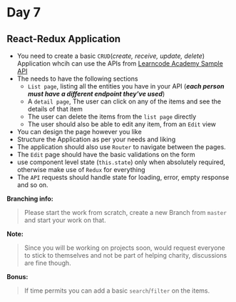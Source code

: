 # Day 7

## React-Redux Application

* You need to create a basic `CRUD`(_create, receive, update, delete_) Application whcih can use the APIs from [Learncode Academy Sample API](http://rest.learncode.academy/)
* The needs to have the following sections
  * `List page`, listing all the entities you have in your API (___each person must have a different endpoint they've used___)
  * A `detail page`, The user can click on any of the items and see the details of that item
  * The user can delete the items from the `list page` directly
  * The user should also be able to edit any item, from an `Edit` view
* You can design the page however you like
* Structure the Application as per your needs and liking
* The application should also use `Router` to navigate between the pages.
* The `Edit` page should have the basic validations on the form
* use component level state (`this.state`) only when absolutely required, otherwise make use of `Redux` for everything
* The `API` requests should handle state for loading, error, empty response and so on.

__Branching info:__
> Please start the work from scratch, create a new Branch from `master` and start your work on that.


__Note:__
> Since you will be working on projects soon, would request everyone to stick to themselves and not be part of helping charity, discussions are fine though.

__Bonus:__
> If time permits you can add a basic `search`/`filter` on the items.
